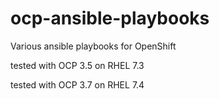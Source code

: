 # ocp-ansible-playbooks

Various ansible playbooks for OpenShift

tested with OCP 3.5 on RHEL 7.3

tested with OCP 3.7 on RHEL 7.4
